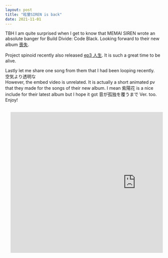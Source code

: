 ```yaml
---
layout: post
title: "眩暈SIREN is back"
date: 2021-11-01
---
```


TBH  I am quite surprised when I get to know that MEMAI SIREN wrote an absolute banger for Build Divide: Code Black.
Looking forward to their new album [喪失](https://smr.lnk.to/MEMAISIREN_SOUSHITSU).

Project spinoid recently also released [ep3 人生](https://www.youtube.com/watch?v=GnlP_d0asII). It is such a great time to be alive.

Lastly let me share one song from them that I had been looping recently.<br>
空気より透明な<br>
However, the embed video is unrelated. It is actually a short animated pv that they made for the songs of their new album. I mean 紫陽花 is a nice include for their latest album but I hope it got 音が孤独を覆うまで Ver. too.<br>
Enjoy!
<pre>
<div class="video-container">
  <iframe src="https://www.youtube.com/embed/F9Gx5hkKxCw?start=0" width="800" height="450" frameborder="0" allowfullscreen></iframe>
</div>
</pre>
<!-- <hr> space with underline <br> line break but jekyll stupid spacing is too large until resolved use pre tag to preserve the enter and use it for spacing;comment youtube iframe can start with in seconds 16:9 ratio got time learn about frameborder for youtube 
if you use multiple paramter 1st after url >? and after that use & eg https://www.youtube.com/embed/MMhZNseGtAY?start=0&autoplay=1&enablejsapi=1
example above enable auto play ,start at 0seonds and enable javascript api-->

